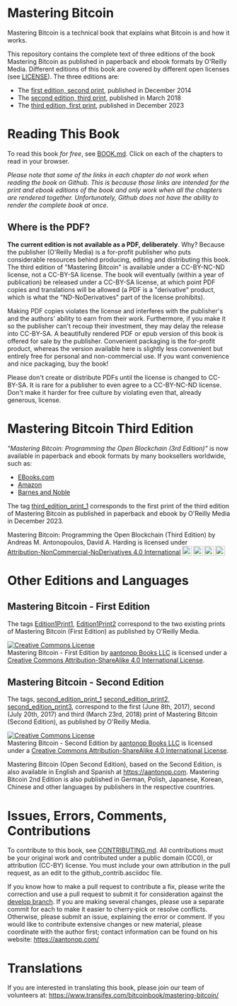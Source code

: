 # Mastering Bitcoin

Mastering Bitcoin is a technical book that explains what Bitcoin is and how it works.

This repository contains the complete text of three editions of the book Mastering Bitcoin as published in paperback and ebook formats by O'Reilly Media. Different editions of this book are covered by different open licenses (see [LICENSE](LICENSE)). The three editions are:

* The [first edition, second print](https://github.com/bitcoinbook/bitcoinbook/releases/tag/Edition1Print2), published in December 2014
* The [second edition, third print](https://github.com/bitcoinbook/bitcoinbook/releases/tag/second_edition_print3), published in March 2018
* The [third edition, first print](https://github.com/bitcoinbook/bitcoinbook/releases/tag/third_edition_print1), published in December 2023

# Reading This Book

To read this book *for free*, see [BOOK.md](https://github.com/bitcoinbook/bitcoinbook/blob/develop/BOOK.md). Click on each of the chapters to read in your browser. 

_Please note that some of the links in each chapter do not work when reading the book on Github. This is because those links are intended for the print and ebook editions of the book and only work when all the chapters are rendered together. Unfortunately, Github does not have the ability to render the complete book at once._

## Where is the PDF?

**The current edition is not available as a PDF, deliberately**. Why? Because the publisher (O'Reilly Media) is a for-profit publisher who puts considerable resources behind producing, editing and distributing this book. The third edition of "Mastering Bitcoin" is available under a CC-BY-NC-ND license, not a CC-BY-SA license. The book will eventually (within a year of publication) be released under a CC-BY-SA license, at which point PDF copies and translations will be allowed (a PDF is a "derivative" product, which is what the "ND-NoDerivatives" part of the license prohibits). 

Making PDF copies violates the license and interferes with the publisher's and the authors' ability to earn from their work. Furthermore, if you make it so the publisher can't recoup their investment, they may delay the release into CC-BY-SA. A beautifully rendered PDF or epub version of this book is offered for sale by the publisher. Convenient packaging is the for-profit product, whereas the version available here is slightly less convenient but entirely free for personal and non-commercial use. If you want convenience and nice packaging, buy the book!

Please don't create or distribute PDFs until the license is changed to CC-BY-SA. It is rare for a publisher to even agree to a CC-BY-NC-ND license. Don't make it harder for free culture by violating even that, already generous, license. 

# Mastering Bitcoin Third Edition

*"Mastering Bitcoin: Programming the Open Blockchain (3rd Edition)"* is now available in paperback and ebook formats by many booksellers worldwide, such as:

* [EBooks.com](https://www.ebooks.com/en-us/book/211147266/mastering-bitcoin/andreas-m-antonopoulos/)
* [Amazon](https://www.amazon.com/Mastering-Bitcoin-Programming-Open-Blockchain/dp/1098150090)
* [Barnes and Noble](https://www.barnesandnoble.com/w/mastering-bitcoin-andreas-m-antonopoulos/1126323222?ean=9781098150051)

The tag [third_edition_print_1](https://github.com/bitcoinbook/bitcoinbook/releases/tag/third_edition_print1) corresponds to the first print of the third edition of Mastering Bitcoin as published in paperback and ebook by O'Reilly Media in December 2023.

 <p xmlns:cc="http://creativecommons.org/ns#" xmlns:dct="http://purl.org/dc/terms/"><span property="dct:title">Mastering Bitcoin: Programming the Open Blockchain (Third Edition)</span> by <span property="cc:attributionName">Andreas M. Antonopoulos, David A. Harding</span> is licensed under <a href="http://creativecommons.org/licenses/by-nc-nd/4.0/" target="_blank" rel="license noopener noreferrer" style="display:inline-block;">Attribution-NonCommercial-NoDerivatives 4.0 International<img style="height:22px!important;margin-left:3px;vertical-align:text-bottom;" src="https://mirrors.creativecommons.org/presskit/icons/cc.svg"><img style="height:22px!important;margin-left:3px;vertical-align:text-bottom;" src="https://mirrors.creativecommons.org/presskit/icons/by.svg"><img style="height:22px!important;margin-left:3px;vertical-align:text-bottom;" src="https://mirrors.creativecommons.org/presskit/icons/nc.svg"><img style="height:22px!important;margin-left:3px;vertical-align:text-bottom;" src="https://mirrors.creativecommons.org/presskit/icons/nd.svg"></a></p> 

# Other Editions and Languages

## Mastering Bitcoin - First Edition

The tags [Edition1Print1](https://github.com/bitcoinbook/bitcoinbook/releases/tag/Edition1Print1), [Edition1Print2](https://github.com/bitcoinbook/bitcoinbook/releases/tag/Edition1Print2) correspond to the two existing prints of Mastering Bitcoin (First Edition) as published by O'Reilly Media.

<a rel="license" href="https://creativecommons.org/licenses/by-sa/4.0/"><img alt="Creative Commons License" style="border-width:0" src="https://i.creativecommons.org/l/by-sa/4.0/88x31.png" /></a><br /><span xmlns:dct="https://purl.org/dc/terms/" href="https://purl.org/dc/dcmitype/Text" property="dct:title" rel="dct:type">Mastering Bitcoin - First Edition</span> by <a xmlns:cc="https://creativecommons.org/ns#" href="https://aantonop.com/books" property="cc:attributionName" rel="cc:attributionURL">aantonop Books LLC</a> is licensed under a <a rel="license" href="https://creativecommons.org/licenses/by-sa/4.0/">Creative Commons Attribution-ShareAlike 4.0 International License</a>.

## Mastering Bitcoin - Second Edition

The tags, [second_edition_print_1](https://github.com/bitcoinbook/bitcoinbook/releases/tag/second_edition_print_1)  [second_edition_print2](https://github.com/bitcoinbook/bitcoinbook/releases/tag/second_edition_print2),  [second_edition_print3](https://github.com/bitcoinbook/bitcoinbook/releases/tag/second_edition_print3), correspond to the first (June 8th, 2017), second (July 20th, 2017) and third (March  23rd, 2018) print of Mastering Bitcoin (Second Edition), as published by O'Reilly Media.

<a rel="license" href="https://creativecommons.org/licenses/by-sa/4.0/"><img alt="Creative Commons License" style="border-width:0" src="https://i.creativecommons.org/l/by-sa/4.0/88x31.png" /></a><br /><span xmlns:dct="https://purl.org/dc/terms/" href="https://purl.org/dc/dcmitype/Text" property="dct:title" rel="dct:type">Mastering Bitcoin - Second Edition</span> by <a xmlns:cc="https://creativecommons.org/ns#" href="https://aantonop.com/books" property="cc:attributionName" rel="cc:attributionURL">aantonop Books LLC</a> is licensed under a <a rel="license" href="https://creativecommons.org/licenses/by-sa/4.0/">Creative Commons Attribution-ShareAlike 4.0 International License</a>.

Mastering Bitcoin (Open Second Edition), based on the Second Edition, is also available in English and Spanish at https://aantonop.com. Mastering Bitcoin 2nd Edition is also published in German, Polish, Japanese, Korean, Chinese and other languages by publishers in the respective countries.

# Issues, Errors, Comments, Contributions

To contribute to this book, see [CONTRIBUTING.md](CONTRIBUTING.md). All contributions must be your original work and contributed under a public domain (CC0), or attribution (CC-BY) license. You must include your own attribution in the pull request, as an edit to the github_contrib.asciidoc file. 

If you know how to make a pull request to contribute a fix, please write the correction and use a pull request to submit it for consideration against the [develop branch](https://github.com/bitcoinbook/bitcoinbook/tree/develop). If you are making several changes, please use a separate commit for each to make it easier to cherry-pick or resolve conflicts. Otherwise, please submit an issue, explaining the error or comment. If you would like to contribute extensive changes or new material, please coordinate with the author first; contact information can be found on his website: https://aantonop.com/

# Translations

If you are interested in translating this book, please join our team of volunteers at: https://www.transifex.com/bitcoinbook/mastering-bitcoin/
